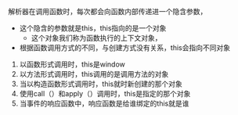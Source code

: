 解析器在调用函数时，每次都会向函数内部传递进一个隐含参数，
- 这个隐含的参数就是this，this指向的是一个对象
    - 这个对象我们称为函数执行的上下文对象，
- 根据函数调用方式的不同，与创建方式没有关系，this会指向不同对象

1. 以函数形式调用时，this是window
2. 以方法形式调用时，this调用的是调用方法的对象
3. 当以构造函数形式调用时，this就时新创建的那个对象
4. 使用call（）和apply（）调用时，this是指定的那个对象
5. 当事件的响应函数中，响应函数是给谁绑定的this就是谁
